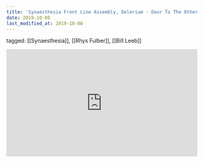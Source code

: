 ```yaml
---
title: 'Synaesthesia Front Line Assembly, Delerium - Door To The Other Side - YouTube'
date: 2019-10-08
last_modified_at: 2019-10-08
---
```

tagged: [[Synaesthesia]], [[Rhys Fulber]], [[Bill Leeb]]
<iframe allow="accelerometer; autoplay; clipboard-write; encrypted-media; gyroscope; picture-in-picture" allowfullscreen="" frameborder="0" height="281" id="youtube_iframe" src="https://www.youtube.com/embed/x-akbZcMv1Y?feature=oembed&amp;enablejsapi=1&amp;origin=https://safe.txmblr.com&amp;wmode=opaque" width="500"></iframe>